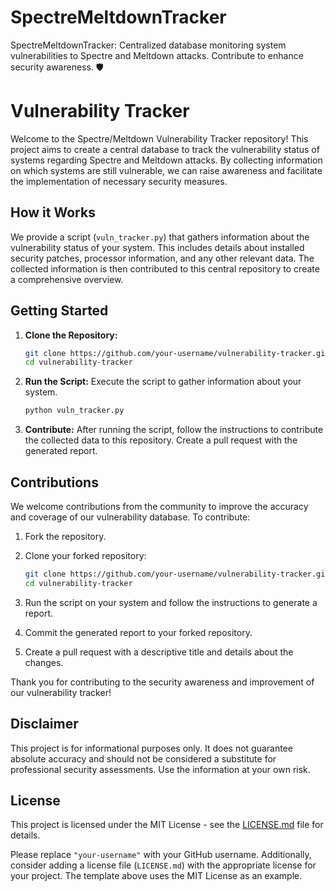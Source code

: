 # SpectreMeltdownTracker
SpectreMeltdownTracker: Centralized database monitoring system vulnerabilities to Spectre and Meltdown attacks. Contribute to enhance security awareness. 🛡️


# Vulnerability Tracker

Welcome to the Spectre/Meltdown Vulnerability Tracker repository! This project aims to create a central database to track the vulnerability status of systems regarding Spectre and Meltdown attacks. By collecting information on which systems are still vulnerable, we can raise awareness and facilitate the implementation of necessary security measures.

## How it Works

We provide a script (`vuln_tracker.py`) that gathers information about the vulnerability status of your system. This includes details about installed security patches, processor information, and any other relevant data. The collected information is then contributed to this central repository to create a comprehensive overview.

## Getting Started

1. **Clone the Repository:**
   ```bash
   git clone https://github.com/your-username/vulnerability-tracker.git
   cd vulnerability-tracker
   ```

2. **Run the Script:**
   Execute the script to gather information about your system.
   ```bash
   python vuln_tracker.py
   ```

3. **Contribute:**
   After running the script, follow the instructions to contribute the collected data to this repository. Create a pull request with the generated report.

## Contributions

We welcome contributions from the community to improve the accuracy and coverage of our vulnerability database. To contribute:

1. Fork the repository.

2. Clone your forked repository:
   ```bash
   git clone https://github.com/your-username/vulnerability-tracker.git
   cd vulnerability-tracker
   ```

3. Run the script on your system and follow the instructions to generate a report.

4. Commit the generated report to your forked repository.

5. Create a pull request with a descriptive title and details about the changes.

Thank you for contributing to the security awareness and improvement of our vulnerability tracker!

## Disclaimer

This project is for informational purposes only. It does not guarantee absolute accuracy and should not be considered a substitute for professional security assessments. Use the information at your own risk.

## License

This project is licensed under the MIT License - see the [LICENSE.md](LICENSE.md) file for details.


Please replace `"your-username"` with your GitHub username. Additionally, consider adding a license file (`LICENSE.md`) with the appropriate license for your project. The template above uses the MIT License as an example.
